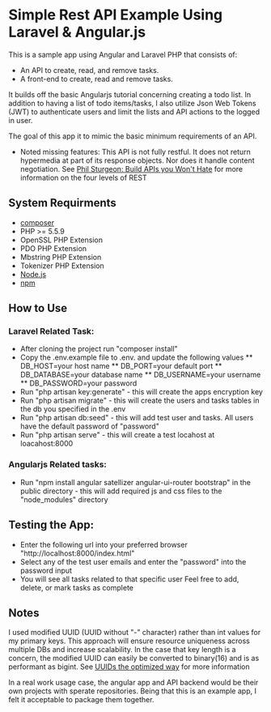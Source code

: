 # Simple Rest API Example Using Laravel & Angular.js

This is a sample app using Angular and Laravel PHP that consists of:

- An API to create, read, and remove tasks.
- A front-end to create, read and remove tasks. 

It builds off the basic Angularjs tutorial concerning creating a todo list. In addition to having a list of todo items/tasks, 
I also utilize Json Web Tokens (JWT) to authenticate users and limit the lists and API actions to the logged in user.

The goal of this app it to mimic the basic minimum requirements of an API. 

* Noted missing features:
This API is not fully restful. It does not return hypermedia at part of its response objects. Nor does it handle content negotiation. 
See [Phil Sturgeon: Build APIs you Won't Hate](https://leanpub.com/build-apis-you-wont-hate) for more information on the four levels of REST

## System Requirments
* [composer](https://getcomposer.org/)
* PHP >= 5.5.9
* OpenSSL PHP Extension
* PDO PHP Extension
* Mbstring PHP Extension
* Tokenizer PHP Extension
* [Node.js](https://nodejs.org/en/download/)
* [npm](https://www.npmjs.com/)

## How to Use

### Laravel Related Task:
* After cloning the project run "composer install"
* Copy the .env.example file to .env. and update the following values
**   DB_HOST=your host name
**   DB_PORT=your default port
**   DB_DATABASE=your database name
**   DB_USERNAME=your username
**   DB_PASSWORD=your password
* Run "php artisan key:generate" - this will create the apps encryption key
* Run "php artisan migrate" - this will create the users and tasks tables in the db you specified in the .env
* Run "php artisan db:seed" - this will add test user and tasks. All users have the default password of "password"
* Run "php artisan serve" - this will create a test locahost at loacahost:8000
 
### Angularjs Related tasks:
* Run "npm install angular satellizer angular-ui-router bootstrap" in the public directory - this will add required js and css files to the "node_modules" directory

## Testing the App:
* Enter the following url into your preferred browser "http://localhost:8000/index.html"
* Select any of the test user emails and enter the "password" into the password input
* You will see all tasks related to that specific user
Feel free to add, delete, or mark tasks as complete 

## Notes
I used modified UUID (UUID without "-" character) rather than int values for my primary keys. 
This approach will ensure resource uniqueness across multiple DBs and increase scalability.
In the case that key length is a concern, the modified UUID can easily be converted to binary(16) and is as
performant as bigint. See [UUIDs the optimized way](https://www.percona.com/blog/2014/12/19/store-uuid-optimized-way/) for more information

In a real work usage case, the angular app and API backend would be their own projects with sperate repositories. 
Being that this is an example app, I felt it acceptable to package them together.